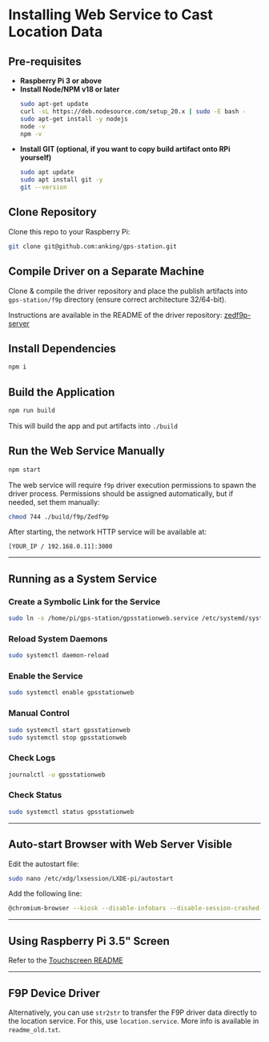 # Installing Web Service to Cast Location Data

## Pre-requisites

- **Raspberry Pi 3 or above**
- **Install Node/NPM v18 or later**
  ```sh
  sudo apt-get update
  curl -sL https://deb.nodesource.com/setup_20.x | sudo -E bash -
  sudo apt-get install -y nodejs
  node -v
  npm -v
  ```
- **Install GIT (optional, if you want to copy build artifact onto RPi yourself)**
  ```sh
  sudo apt update
  sudo apt install git -y
  git --version
  ```

## Clone Repository

Clone this repo to your Raspberry Pi:
```sh
git clone git@github.com:anking/gps-station.git
```

## Compile Driver on a Separate Machine

Clone & compile the driver repository and place the publish artifacts into `gps-station/f9p` directory (ensure correct architecture 32/64-bit).

Instructions are available in the README of the driver repository:
[zedf9p-server](https://github.com/anking/zedf9p-server)

## Install Dependencies
```sh
npm i
```

## Build the Application
```sh
npm run build
```
This will build the app and put artifacts into `./build`

## Run the Web Service Manually
```sh
npm start
```

The web service will require `f9p` driver execution permissions to spawn the driver process. Permissions should be assigned automatically, but if needed, set them manually:
```sh
chmod 744 ./build/f9p/Zedf9p
```

After starting, the network HTTP service will be available at:
```
[YOUR_IP / 192.168.0.11]:3000
```

---

## Running as a System Service

### Create a Symbolic Link for the Service
```sh
sudo ln -s /home/pi/gps-station/gpsstationweb.service /etc/systemd/system/gpsstationweb.service
```

### Reload System Daemons
```sh
sudo systemctl daemon-reload
```

### Enable the Service
```sh
sudo systemctl enable gpsstationweb
```

### Manual Control
```sh
sudo systemctl start gpsstationweb
sudo systemctl stop gpsstationweb
```

### Check Logs
```sh
journalctl -u gpsstationweb
```

### Check Status
```sh
sudo systemctl status gpsstationweb
```

---

## Auto-start Browser with Web Server Visible

Edit the autostart file:
```sh
sudo nano /etc/xdg/lxsession/LXDE-pi/autostart
```

Add the following line:
```sh
@chromium-browser --kiosk --disable-infobars --disable-session-crashed-bubble --noerrdialogs http://localhost:3000
```

---

## Using Raspberry Pi 3.5" Screen
Refer to the [Touchscreen README](./touchscreen/README.md)

---

## F9P Device Driver
Alternatively, you can use `str2str` to transfer the F9P driver data directly to the location service.
For this, use `location.service`. More info is available in `readme_old.txt`.
